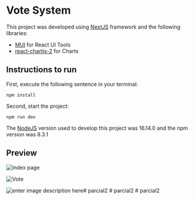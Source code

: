 # Vote System
This project was developed using [NextJS](https://nextjs.org/) framework and the following libraries:

 - [MUI](https://mui.com/) for React UI Tools
 - [react-chartjs-2](https://react-chartjs-2.js.org/) for Charts
 
 ## Instructions to run
 First, execute the following sentence in your terminal:
 

    npm install
  
 Second, start the project:
  

    npm run dev
  
  The [NodeJS](https://nodejs.org/en/) version used to develop this project was 16.14.0 and the npm version was 8.3.1
 
 ## Preview
![Index page](https://media.discordapp.net/attachments/753000876494290995/979464335476813884/unknown.png?width=951&height=473)

![Vote](https://media.discordapp.net/attachments/753000876494290995/979464534693670983/unknown.png?width=962&height=473)

![enter image description here](https://media.discordapp.net/attachments/753000876494290995/979464564938780762/unknown.png?width=1025&height=377)#   p a r c i a l 2  
 #   p a r c i a l 2  
 #   p a r c i a l 2  
 
